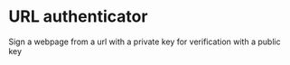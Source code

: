 # URL authenticator

Sign a webpage from a url with a private key for verification with a public key


